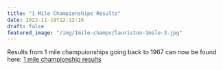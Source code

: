 ```yaml
---
title: "1 Mile Championships Results"
date: 2022-11-19T12:12:16
draft: false
featured_image: "/img/1mile-champs/lauriston-1mile-3.jpg"
---
```


Results from 1 mile champuionships going back to 1967 can now be found here: [1 mile championship results](https://www.lauristonrunners.club/1mile-champs/)
